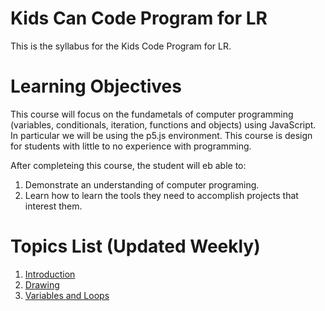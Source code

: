 # Kids Can Code Program for LR

This is the syllabus for the Kids Code Program for LR.

# Learning Objectives

This course will focus on the fundametals of computer programming (variables, conditionals, iteration, functions and objects) using JavaScript. In particular we will be using the p5.js environment. This course is design for students with little to no experience with programming.

After completeing this course, the student will eb able to:

1.  Demonstrate an understanding of computer programing.
2.  Learn how to learn the tools they need to accomplish projects that interest them.

# Topics List (Updated Weekly)

1. [Introduction](introduction/00_getting_started.md)
2. [Drawing](drawing/00_drawing_intro.md)
4. [Variables and Loops](variables/00_variable_introduction.md)

